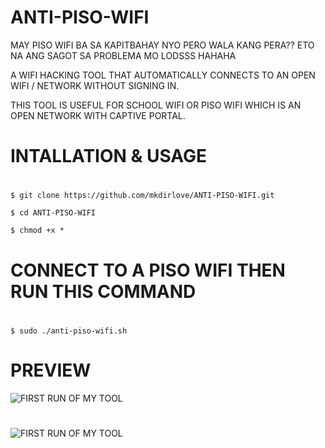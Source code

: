 # ANTI-PISO-WIFI
MAY PISO WIFI BA SA KAPITBAHAY NYO PERO WALA KANG PERA??
ETO NA ANG SAGOT SA PROBLEMA MO LODSSS HAHAHA

A WIFI HACKING TOOL THAT AUTOMATICALLY CONNECTS TO AN OPEN WIFI / NETWORK WITHOUT SIGNING IN.

THIS TOOL IS USEFUL FOR SCHOOL WIFI OR PISO WIFI WHICH IS AN OPEN NETWORK WITH CAPTIVE PORTAL.
#
# INTALLATION & USAGE
#
`$ git clone https://github.com/mkdirlove/ANTI-PISO-WIFI.git`

`$ cd ANTI-PISO-WIFI`

`$ chmod +x *`
# CONNECT TO A PISO WIFI THEN RUN THIS COMMAND
#
`$ sudo ./anti-piso-wifi.sh`
# PREVIEW
![FIRST RUN OF MY TOOL](https://github.com/mkdirlove/ANTI-PISO-WIFI/blob/master/1.png)
#
![FIRST RUN OF MY TOOL](https://github.com/mkdirlove/ANTI-PISO-WIFI/blob/master/2.gif)
